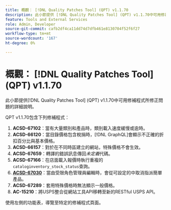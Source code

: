 ```yaml
---
title: 概觀： [!DNL Quality Patches Tool] (QPT) v1.1.70
description: 此小節提供 [!DNL Quality Patches Tool] (QPT) v1.1.70中可用修補程式所修正問題的詳細說明。
feature: Tools and External Services
role: Admin, Developer
source-git-commit: cafb2df4ca11dd74d7dfb461e8130704f52f6f27
workflow-type: tm+mt
source-wordcount: '167'
ht-degree: 0%

---
```


# 概觀： [!DNL Quality Patches Tool] (QPT) v1.1.70

此小節提供[!DNL Quality Patches Tool] (QPT) v1.1.70中可用修補程式所修正問題的詳細說明。

QPT v1.1.70包含下列修補程式：
1. **ACSD-67102**：當有大量類別和產品時，類別載入速度緩慢或逾時。
1. **ACSD-66120**：當目錄價格包含稅捐時，[!DNL GraphQL]會顯示不正確的折扣百分比與基本價格。
1. **ACSD-66157**：對於在不同時區建立的網站，特殊價格不會生效。
1. **ACSD-67659**：轉譯的錯誤訊息傳回&#x200B;*未定義*&#x200B;代碼。
1. **ACSD-67166**：在店面載入報價時執行重複的`cataloginventory_stock_status`查詢。
1. **[ACSD-67030](/help/tools/quality-patches-tool/patches-available-in-qpt/v1-1-70/acsd-67030.md)**：當由受限角色管理員編輯時，會從可設定的中取消指派簡單產品。
1. **ACSD-67289**：套用特殊價格時無法顯示一般價格。
1. **AC-15210**：將USPS整合從網站工具API移轉至新的RESTful USPS API。

使用左側的功能表，導覽至特定的修補程式頁面。
